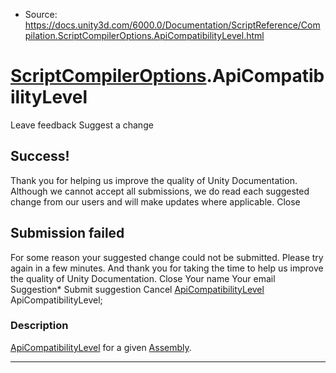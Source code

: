 * Source: https://docs.unity3d.com/6000.0/Documentation/ScriptReference/Compilation.ScriptCompilerOptions.ApiCompatibilityLevel.html

#  [ScriptCompilerOptions](https://docs.unity3d.com/6000.0/Documentation/ScriptReference/Compilation.ScriptCompilerOptions.html).ApiCompatibilityLevel
Leave feedback
Suggest a change
## Success!
Thank you for helping us improve the quality of Unity Documentation. Although we cannot accept all submissions, we do read each suggested change from our users and will make updates where applicable.
Close
## Submission failed
For some reason your suggested change could not be submitted. Please <a>try again</a> in a few minutes. And thank you for taking the time to help us improve the quality of Unity Documentation.
Close
Your name Your email Suggestion* Submit suggestion
Cancel
[ApiCompatibilityLevel](https://docs.unity3d.com/6000.0/Documentation/ScriptReference/ApiCompatibilityLevel.html) ApiCompatibilityLevel; 
### Description
[ApiCompatibilityLevel](https://docs.unity3d.com/6000.0/Documentation/ScriptReference/ApiCompatibilityLevel.html) for a given [Assembly](https://docs.unity3d.com/6000.0/Documentation/ScriptReference/Compilation.Assembly.html).
* * *
